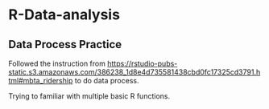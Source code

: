 # R-Data-analysis
## Data Process Practice

Followed the instruction from https://rstudio-pubs-static.s3.amazonaws.com/386238_1d8e4d735581438cbd0fc17325cd3791.html#mbta_ridership to do data process.

Trying to familiar with multiple basic R functions.

